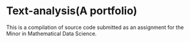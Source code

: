 # Text-analysis(A portfolio)
This is a compilation of source code submitted as an assignment for the Minor in Mathematical Data Science.
